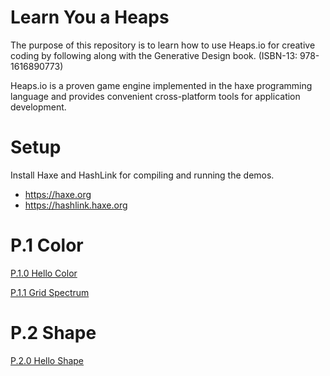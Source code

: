 # Learn You a Heaps

The purpose of this repository is to learn how to use Heaps.io for creative
coding by following along with the Generative Design book.
(ISBN-13:  978-1616890773)

Heaps.io is a proven game engine implemented in the haxe programming language
and provides convenient cross-platform tools for application development.

# Setup

Install Haxe and HashLink for compiling and running the demos.

* https://haxe.org
* https://hashlink.haxe.org

# P.1 Color

[P.1.0 Hello Color](https://github.com/BradLyman/learn_you_a_heaps/blob/master/p_1_0_hello_color/)

[P.1.1 Grid Spectrum](https://github.com/BradLyman/learn_you_a_heaps/blob/master/p_1_1_grid_spectrum/)

# P.2 Shape

[P.2.0 Hello Shape](https://github.com/BradLyman/learn_you_a_heaps/blob/master/p_2_0_hello_shape/)
